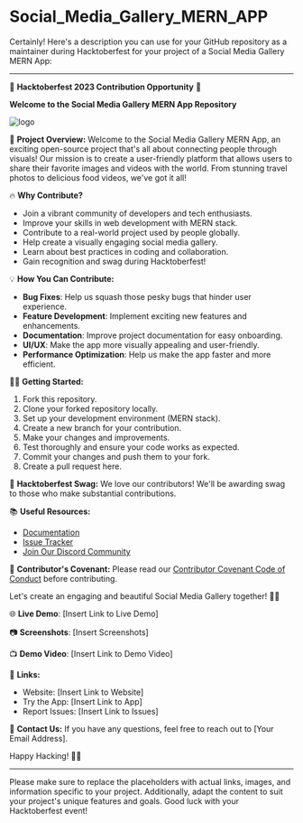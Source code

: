 # Social_Media_Gallery_MERN_APP

Certainly! Here's a description you can use for your GitHub repository as a maintainer during Hacktoberfest for your project of a Social Media Gallery MERN App:

---

🌟 **Hacktoberfest 2023 Contribution Opportunity** 🌟

**Welcome to the Social Media Gallery MERN App Repository**

![logo](https://github.com/Shivampatel07/Social_Media_Gallery_MERN_APP/assets/102176101/5c49c45a-6888-493b-8c2d-18174329d741)


🚀 **Project Overview:**
Welcome to the Social Media Gallery MERN App, an exciting open-source project that's all about connecting people through visuals! Our mission is to create a user-friendly platform that allows users to share their favorite images and videos with the world. From stunning travel photos to delicious food videos, we've got it all!

🔥 **Why Contribute?**
- Join a vibrant community of developers and tech enthusiasts.
- Improve your skills in web development with MERN stack.
- Contribute to a real-world project used by people globally.
- Help create a visually engaging social media gallery.
- Learn about best practices in coding and collaboration.
- Gain recognition and swag during Hacktoberfest!

💡 **How You Can Contribute:**
- **Bug Fixes**: Help us squash those pesky bugs that hinder user experience.
- **Feature Development**: Implement exciting new features and enhancements.
- **Documentation**: Improve project documentation for easy onboarding.
- **UI/UX**: Make the app more visually appealing and user-friendly.
- **Performance Optimization**: Help us make the app faster and more efficient.

👩‍💻 **Getting Started:**
1. Fork this repository.
2. Clone your forked repository locally.
3. Set up your development environment (MERN stack).
4. Create a new branch for your contribution.
5. Make your changes and improvements.
6. Test thoroughly and ensure your code works as expected.
7. Commit your changes and push them to your fork.
8. Create a pull request here.

🎁 **Hacktoberfest Swag:** We love our contributors! We'll be awarding swag to those who make substantial contributions.

📚 **Useful Resources:**
- [Documentation](insert-link-to-your-documentation)
- [Issue Tracker](insert-link-to-your-issues)
- [Join Our Discord Community](insert-link-to-your-discord)

🤝 **Contributor's Covenant:**
Please read our [Contributor Covenant Code of Conduct](insert-link-to-your-code-of-conduct) before contributing.

Let's create an engaging and beautiful Social Media Gallery together! 📸🎉

🌐 **Live Demo**: [Insert Link to Live Demo]

📷 **Screenshots**:
[Insert Screenshots]

📺 **Demo Video**: [Insert Link to Demo Video]

🔗 **Links:**
- Website: [Insert Link to Website]
- Try the App: [Insert Link to App]
- Report Issues: [Insert Link to Issues]

📮 **Contact Us:**
If you have any questions, feel free to reach out to [Your Email Address].

Happy Hacking! 🚀🎉

---

Please make sure to replace the placeholders with actual links, images, and information specific to your project. Additionally, adapt the content to suit your project's unique features and goals. Good luck with your Hacktoberfest event!
